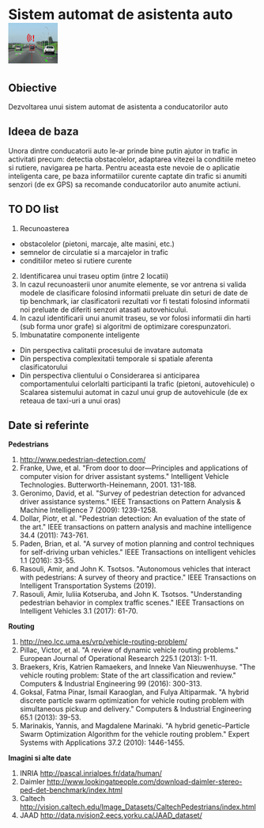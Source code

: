 # Sistem automat de asistenta auto	<img src="driveSmall.png" alt="Drive!"/>

## Obiective
Dezvoltarea unui sistem automat de asistenta a conducatorilor auto

## Ideea de baza
Unora dintre conducatorii auto le-ar prinde bine putin ajutor in trafic in activitati precum: detectia obstacolelor, adaptarea vitezei la conditiile meteo si rutiere, navigarea pe harta. Pentru aceasta este nevoie de o aplicatie inteligenta care, pe baza informatiilor curente captate din trafic si anumiti senzori (de ex GPS) sa recomande conducatorilor auto anumite actiuni. 

## TO DO list
1. Recunoasterea 
- obstacolelor (pietoni, marcaje, alte masini, etc.)
- semnelor de circulatie si a marcajelor in trafic
- conditiilor meteo si rutiere curente 
2. Identificarea unui traseu optim (intre 2 locatii) 
3. In cazul recunoasterii unor anumite elemente, se vor antrena si valida modele de clasificare folosind informatii preluate din seturi de date de tip benchmark, iar clasificatorii rezultati vor fi testati folosind informatii noi preluate de diferiti senzori atasati autovehicului. 
4. In cazul identificarii unui anumit traseu, se vor folosi informatii din harti (sub forma unor grafe) si algoritmi de optimizare corespunzatori.
5. Imbunatatire componente inteligente
-	Din perspectiva calitatii procesului de invatare automata
-	Din perspectiva complexitatii temporale si spatiale aferenta clasificatorului
-	Din perspectiva clientului
o	Considerarea si anticiparea comportamentului celorlalti participanti la trafic (pietoni, autovehicule)
o	Scalarea sistemului automat in cazul unui grup de autovehicule (de ex reteaua de taxi-uri a unui oras)

## Date si referinte
**Pedestrians**
1. http://www.pedestrian-detection.com/
2. Franke, Uwe, et al. "From door to door—Principles and applications of computer vision for driver assistant systems." Intelligent Vehicle Technologies. Butterworth-Heinemann, 2001. 131-188.
3. Geronimo, David, et al. "Survey of pedestrian detection for advanced driver assistance systems." IEEE Transactions on Pattern Analysis & Machine Intelligence 7 (2009): 1239-1258. 
4. Dollar, Piotr, et al. "Pedestrian detection: An evaluation of the state of the art." IEEE transactions on pattern analysis and machine intelligence 34.4 (2011): 743-761. 
5. Paden, Brian, et al. "A survey of motion planning and control techniques for self-driving urban vehicles." IEEE Transactions on intelligent vehicles 1.1 (2016): 33-55. 
6. Rasouli, Amir, and John K. Tsotsos. "Autonomous vehicles that interact with pedestrians: A survey of theory and practice." IEEE Transactions on Intelligent Transportation Systems (2019).
7. Rasouli, Amir, Iuliia Kotseruba, and John K. Tsotsos. "Understanding pedestrian behavior in complex traffic scenes." IEEE Transactions on Intelligent Vehicles 3.1 (2017): 61-70.

**Routing**
1. http://neo.lcc.uma.es/vrp/vehicle-routing-problem/
2. Pillac, Victor, et al. "A review of dynamic vehicle routing problems." European Journal of Operational Research 225.1 (2013): 1-11.
3. Braekers, Kris, Katrien Ramaekers, and Inneke Van Nieuwenhuyse. "The vehicle routing problem: State of the art classification and review." Computers & Industrial Engineering 99 (2016): 300-313.
4. Goksal, Fatma Pinar, Ismail Karaoglan, and Fulya Altiparmak. "A hybrid discrete particle swarm optimization for vehicle routing problem with simultaneous pickup and delivery." Computers & Industrial Engineering 65.1 (2013): 39-53.
5. Marinakis, Yannis, and Magdalene Marinaki. "A hybrid genetic–Particle Swarm Optimization Algorithm for the vehicle routing problem." Expert Systems with Applications 37.2 (2010): 1446-1455.

**Imagini si alte date**
1. INRIA http://pascal.inrialpes.fr/data/human/
2. Daimler http://www.lookingatpeople.com/download-daimler-stereo-ped-det-benchmark/index.html
3. Caltech http://vision.caltech.edu/Image_Datasets/CaltechPedestrians/index.html
4. JAAD http://data.nvision2.eecs.yorku.ca/JAAD_dataset/



